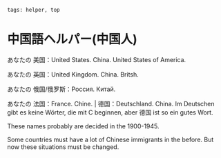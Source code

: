 ```
tags: helper, top
```


# 中国語ヘルパー(中国人)


あなたの 美国：United States. China. United States of America.

あなたの 英国：United Kingdom. China. Britsh.

あなたの 俄国/俄罗斯：Россия. Китай.

あなたの 法国：France. Chine. | 德国：Deutschland. China. Im Deutschen gibt es keine Wörter, die mit C beginnen, aber 德国 ist so ein gutes Wort.



These names probably are decided in the 1900-1945.

Some countries must have a lot of Chinese immigrants in the before. But now these situations must be changed.